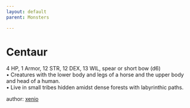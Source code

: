 ```yaml
---
layout: default
parent: Monsters 

--- 
```

# Centaur
4 HP, 1 Armor, 12 STR, 12 DEX, 13 WIL, spear or short bow (d6)  
• Creatures with the lower body and legs of a horse and the upper body and head of a human.  
• Live in small tribes hidden amidst dense forests with labyrinthic paths.  





author: [xenio](https://xenioinabottle.blogspot.com/2021/02/classic-monsters-for-cairnito-part-1.html) 


